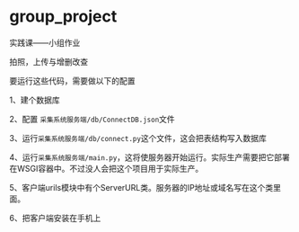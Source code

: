 # group_project
实践课——小组作业

拍照，上传与增删改查

要运行这些代码，需要做以下的配置

1、建个数据库

2、配置 `` 采集系统服务端/db/ConnectDB.json ``文件

3、运行``采集系统服务端/db/connect.py``这个文件，这会把表结构写入数据库

4、运行``采集系统服务端/main.py``，这将使服务器开始运行。实际生产需要把它部署在WSGI容器中。不过没人会把这个项目用于实际生产。

5、客户端urils模块中有个ServerURL类。服务器的IP地址或域名写在这个类里面。

6、把客户端安装在手机上